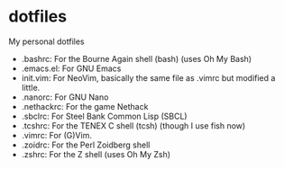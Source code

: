 # dotfiles
My personal dotfiles

* .bashrc: For the Bourne Again shell (bash) (uses Oh My Bash)
* .emacs.el: For GNU Emacs
* init.vim: For NeoVim, basically the same file as .vimrc but modified a little.
* .nanorc: For GNU Nano
* .nethackrc: For the game Nethack
* .sbclrc: For Steel Bank Common Lisp (SBCL)
* .tcshrc: For the TENEX C shell (tcsh) (though I use fish now)
* .vimrc: For (G)Vim.
* .zoidrc: For the Perl Zoidberg shell
* .zshrc: For the Z shell (uses Oh My Zsh)
